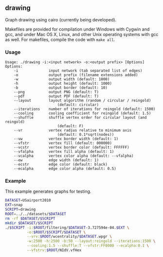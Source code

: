 drawing
-------

Graph drawing using cairo (currently being developed).

Makefiles are provided for compilation under Windows with Cygwin and gcc,
and under Mac OS X, Linux, and other Unix operating systems with gcc as
well. For makefiles, compile the code with `make all`.

### Usage ###

```
Usage: ./drawing -i:<input network> -o:<output prefix> [Options]
Options:
    -i              input network (tab separated list of edges)
    -o              output prefix (filename extensions added)
    -w              output width (default: 1000)
    -h              output height (default: 1000)
    -b              output border (default: 10)
    --png           output PNG (default: T)
    --pdf           output PDF (default: T)
    --layout        layout algorithm (random / circular / reingold)
                        (default: circular)
    --iterations    number of iterations for reingold (default: 1500)
    --cooling       cooling coefficient for reingold (default: 1.5)
	--shuffle       shuffle vertex order for circular layout (and reingold)
                        (default: F)
    --vr            vertex radius relative to minimum axis
                        (default: 0.1*sqrt(nodes))
    --vw            vertex border width (default: 1)
    --vfstr         vertex fill (default: 000000)
    --vcstr         vertex border color (default: FFFFFF)
    --vfalpha       vertex fill alpha (default: 1)
    --vcalpha       vertex color alpha (default: --vfalpha)
    --ew            edge width (default: 1)
    --ecstr         edge color (default: black)
    --ecalpha       edge color alpha (default: 0.5)
```

### Example ###

This example generates graphs for testing.

```bash
DATASET=USairport2010
EXT=snap
SCRIPT=drawing
ROOT=../../datasets/$DATASET
rm -rf $DATASET/$SCRIPT
mkdir $DATASET/$SCRIPT
./$SCRIPT -i:$ROOT/filtering/$DATASET-3.727594e-04.$EXT \
          -o:$ROOT/$SCRIPT/$DATASET \
          --vrv:$ROOT/wcentrality/$DATASET.wpgr \
          -w:2500 -h:2500 -b:50 --layout:reingold --iterations:1500 \
          --cooling:1.5 --shuffle:T --vfstr:FF0000 --ecalpha:0.1 \
          --vfstrv:$ROOT/NIdV.vfHex
```